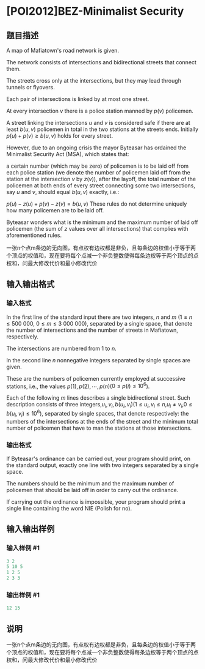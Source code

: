 # [POI2012]BEZ-Minimalist Security

## 题目描述

A map of Mafiatown's road network is given.

The network consists of intersections and bidirectional streets that connect them.

The streets cross only at the intersections, but they may lead through tunnels or flyovers.

Each pair of intersections is linked by at most one street.

At every intersection $v$ there is a police station manned by $p(v)$ policemen.

A street linking the intersections $u$ and $v$ is considered safe if there are at least $b(u,v)$ policemen in total in the two stations at the streets ends. Initially $p(u)+p(v)\ge b(u,v)$ holds for every street.

However, due to an ongoing crisis the mayor Byteasar has ordained the Minimalist Security Act (MSA), which states that:

a certain number (which may be zero) of policemen is to be laid off from each police station (we denote the number of policemen laid off from the station at the intersection $v$ by $z(v)$), after the layoff, the total number of the policemen at both ends of every street connecting some two intersections, say $u$ and $v$, should equal $b(u,v)$ exactly, i.e.:

$p(u)-z(u)+p(v)-z(v)=b(u,v)$ These rules do not determine uniquely how many policemen are to be laid off.

Byteasar wonders what is the minimum and the maximum number of laid off policemen (the sum of $z$ values over all intersections) that complies with aforementioned rules.

一张n个点m条边的无向图，有点权有边权都是非负，且每条边的权值小于等于两个顶点的权值和，现在要将每个点减一个非负整数使得每条边权等于两个顶点的点权和，问最大修改代价和最小修改代价

## 输入输出格式

### 输入格式

In the first line of the standard input there are two integers, $n$ and $m$ ($1\le n\le 500\ 000$, $0\le m\le 3\ 000\ 000$), separated by a single space, that denote the number of intersections and the number of streets in Mafiatown, respectively.

The intersections are numbered from 1 to $n$.

In the second line $n$ nonnegative integers separated by single spaces are given.

These are the numbers of policemen currently employed at successive stations, i.e., the values $p(1),p(2),\cdots,p(n)$($0\le p(i)\le 10^6$).

Each of the following $m$ lines describes a single bidirectional street. Such description consists of three integers,$u_i,v_i,b(u_i,v_i)$($1\le u_i,v_i\le n$,$u_i\ne v_i$,$0\le b(u_i,v_i)\le 10^6$), separated by single spaces, that denote respectively: the numbers of the intersections at the ends of the street and the minimum total number of policemen that have to man the stations at those intersections.

### 输出格式

If Byteasar's ordinance can be carried out, your program should print, on the standard output, exactly one line with two integers separated by a single space.

The numbers should be the minimum and the maximum number of policemen that should be laid off in order to carry out the ordinance.

If carrying out the ordinance is impossible, your program should print a single line containing the word NIE (Polish for no).

## 输入输出样例

### 输入样例 #1

```cpp
3 2
5 10 5
1 2 5
2 3 3
```


### 输出样例 #1

```cpp
12 15
```


## 说明

一张n个点m条边的无向图，有点权有边权都是非负，且每条边的权值小于等于两个顶点的权值和，现在要将每个点减一个非负整数使得每条边权等于两个顶点的点权和，问最大修改代价和最小修改代价

